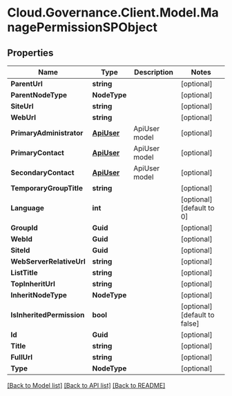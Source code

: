 # Cloud.Governance.Client.Model.ManagePermissionSPObject
## Properties

Name | Type | Description | Notes
------------ | ------------- | ------------- | -------------
**ParentUrl** | **string** |  | [optional] 
**ParentNodeType** | **NodeType** |  | [optional] 
**SiteUrl** | **string** |  | [optional] 
**WebUrl** | **string** |  | [optional] 
**PrimaryAdministrator** | [**ApiUser**](ApiUser.md) | ApiUser model | [optional] 
**PrimaryContact** | [**ApiUser**](ApiUser.md) | ApiUser model | [optional] 
**SecondaryContact** | [**ApiUser**](ApiUser.md) | ApiUser model | [optional] 
**TemporaryGroupTitle** | **string** |  | [optional] 
**Language** | **int** |  | [optional] [default to 0]
**GroupId** | **Guid** |  | [optional] 
**WebId** | **Guid** |  | [optional] 
**SiteId** | **Guid** |  | [optional] 
**WebServerRelativeUrl** | **string** |  | [optional] 
**ListTitle** | **string** |  | [optional] 
**TopInheritUrl** | **string** |  | [optional] 
**InheritNodeType** | **NodeType** |  | [optional] 
**IsInheritedPermission** | **bool** |  | [optional] [default to false]
**Id** | **Guid** |  | [optional] 
**Title** | **string** |  | [optional] 
**FullUrl** | **string** |  | [optional] 
**Type** | **NodeType** |  | [optional] 

[[Back to Model list]](../README.md#documentation-for-models) [[Back to API list]](../README.md#documentation-for-api-endpoints) [[Back to README]](../README.md)

